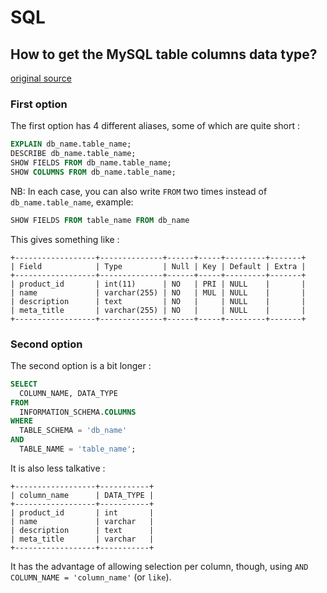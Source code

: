 # SQL

## How to get the MySQL table columns data type?

[original source](https://stackoverflow.com/a/31830486/3652726)

### First option

The first option has 4 different aliases, some of which are quite short :

```sql
EXPLAIN db_name.table_name;
DESCRIBE db_name.table_name;
SHOW FIELDS FROM db_name.table_name;
SHOW COLUMNS FROM db_name.table_name;
```

NB: In each case, you can also write `FROM` two times instead of `db_name.table_name`, example:

```sql
SHOW FIELDS FROM table_name FROM db_name
```

This gives something like :

```
+------------------+--------------+------+-----+---------+-------+
| Field            | Type         | Null | Key | Default | Extra |
+------------------+--------------+------+-----+---------+-------+
| product_id       | int(11)      | NO   | PRI | NULL    |       |
| name             | varchar(255) | NO   | MUL | NULL    |       |
| description      | text         | NO   |     | NULL    |       |
| meta_title       | varchar(255) | NO   |     | NULL    |       |
+------------------+--------------+------+-----+---------+-------+
```

### Second option

The second option is a bit longer :

```sql
SELECT
  COLUMN_NAME, DATA_TYPE 
FROM
  INFORMATION_SCHEMA.COLUMNS 
WHERE
  TABLE_SCHEMA = 'db_name'
AND
  TABLE_NAME = 'table_name';
```

It is also less talkative :

```
+------------------+-----------+
| column_name      | DATA_TYPE |
+------------------+-----------+
| product_id       | int       |
| name             | varchar   |
| description      | text      |
| meta_title       | varchar   |
+------------------+-----------+
```

It has the advantage of allowing selection per column, though, using `AND COLUMN_NAME = 'column_name'` (or `like`).

